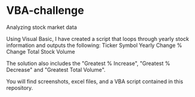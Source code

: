# VBA-challenge
Analyzing stock market data

Using Visual Basic, I have created a script that loops through yearly stock information and outputs the following:
  Ticker Symbol
  Yearly Change
  % Change
  Total Stock Volume
  
The solution also includes the "Greatest % Increase", "Greatest % Decrease" and "Greatest Total Volume".

You will find screenshots, excel files, and a VBA script contained in this repository.
